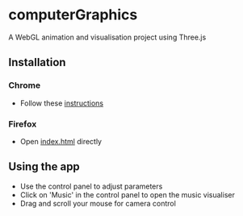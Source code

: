 # computerGraphics
A WebGL animation and visualisation project using Three.js

## Installation
### Chrome
- Follow these [instructions](https://threejs.org/docs/#manual/en/introduction/How-to-run-things-locally)
### Firefox
- Open [index.html](./index.html) directly

## Using the app
- Use the control panel to adjust parameters
- Click on 'Music' in the control panel to open the music visualiser
- Drag and scroll your mouse for camera control